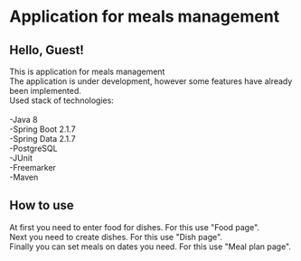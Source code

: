 # Application for meals management
Hello, Guest!
----------
This is application for meals management<br/>
The application is under development, however some features have already been implemented.<br/>
Used stack of technologies: <br/>  
-Java 8 <br/>
-Spring Boot 2.1.7<br/>
-Spring Data 2.1.7<br/>
-PostgreSQL<br/>
-JUnit<br/>
-Freemarker<br/>
-Maven<br/>

How to use
----------
At first you need to enter food for dishes. For this use "Food page". <br/>
Next you need to create dishes. For this use "Dish page".<br/>
Finally you can set meals on dates you need. For this use "Meal plan page".<br/>



